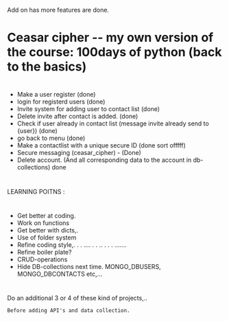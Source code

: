 Add on has more features are done.

#

# Ceasar cipher -- my own version of the course: 100days of python (back to the basics)

#

- Make a user register (done)
- login for registerd users (done)
- Invite system for adding user to contact list (done)
- Delete invite after contact is added. (done)
- Check if user already in contact list (message invite already send to {user}) (done)
- go back to menu (done)
- Make a contactlist with a unique secure ID (done sort offfff)
- Secure messaging (ceasar_cipher) - (Done)
- Delete account. (And all corresponding data to the account in db-collections) done

#

LEARNING POITNS :

#

- Get better at coding.
- Work on functions
- Get better with dicts,.
- Use of folder system
- Refine coding style,. . . .... . . .. . . . .......
- Refine boiler plate?
- CRUD-operations
- Hide DB-collections next time. MONGO_DBUSERS, MONGO_DBCONTACTS etc,...

#

Do an additional 3 or 4 of these kind of projects,..

    Before adding API's and data collection.
